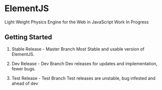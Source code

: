 # ElementJS
Light Weight Physics Engine for the Web in JavaScript
Work In Progress

## Getting Started
1. Stable Release - Master Branch
Most Stable and usable version of ElementJS.

2. Dev Release - Dev Branch 
Dev releases for updates and implementation, fewer bugs.

3. Test Release - Test Branch
Test releases are unstable, bug infested and ahead of dev 
